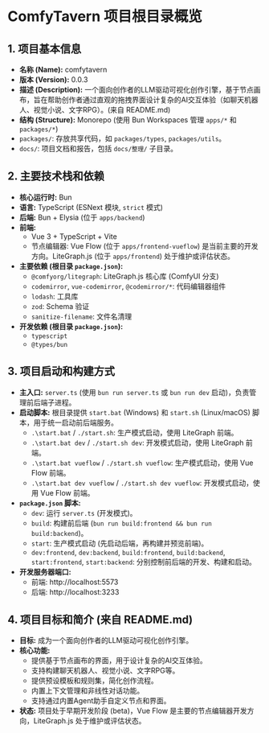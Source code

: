 # ComfyTavern 项目根目录概览

## 1. 项目基本信息

*   **名称 (Name):** comfytavern
*   **版本 (Version):** 0.0.3
*   **描述 (Description):** 一个面向创作者的LLM驱动可视化创作引擎，基于节点画布，旨在帮助创作者通过直观的拖拽界面设计复杂的AI交互体验（如聊天机器人、视觉小说、文字RPG）。(来自 README.md)
*   **结构 (Structure):** Monorepo (使用 Bun Workspaces 管理 `apps/*` 和 `packages/*`)
*   `packages/`: 存放共享代码，如 `packages/types`, `packages/utils`。
*   `docs/`: 项目文档和报告，包括 `docs/整理/` 子目录。

## 2. 主要技术栈和依赖

*   **核心运行时:** Bun
*   **语言:** TypeScript (ESNext 模块, `strict` 模式)
*   **后端:** Bun + Elysia (位于 `apps/backend`)
*   **前端:**
    *   Vue 3 + TypeScript + Vite
    *   节点编辑器: Vue Flow (位于 `apps/frontend-vueflow`) 是当前主要的开发方向。LiteGraph.js (位于 `apps/frontend`) 处于维护或评估状态。
*   **主要依赖 (根目录 `package.json`):**
    *   `@comfyorg/litegraph`: LiteGraph.js 核心库 (ComfyUI 分支)
    *   `codemirror`, `vue-codemirror`, `@codemirror/*`: 代码编辑器组件
    *   `lodash`: 工具库
    *   `zod`: Schema 验证
    *   `sanitize-filename`: 文件名清理
*   **开发依赖 (根目录 `package.json`):**
    *   `typescript`
    *   `@types/bun`

## 3. 项目启动和构建方式

*   **主入口:** `server.ts` (使用 `bun run server.ts` 或 `bun run dev` 启动)，负责管理前后端子进程。
*   **启动脚本:** 根目录提供 `start.bat` (Windows) 和 `start.sh` (Linux/macOS) 脚本，用于统一启动前后端服务。
    *   `.\start.bat` / `./start.sh`: 生产模式启动，使用 LiteGraph 前端。
    *   `.\start.bat dev` / `./start.sh dev`: 开发模式启动，使用 LiteGraph 前端。
    *   `.\start.bat vueflow` / `./start.sh vueflow`: 生产模式启动，使用 Vue Flow 前端。
    *   `.\start.bat dev vueflow` / `./start.sh dev vueflow`: 开发模式启动，使用 Vue Flow 前端。
*   **`package.json` 脚本:**
    *   `dev`: 运行 `server.ts` (开发模式)。
    *   `build`: 构建前后端 (`bun run build:frontend && bun run build:backend`)。
    *   `start`: 生产模式启动 (先启动后端，再构建并预览前端)。
    *   `dev:frontend`, `dev:backend`, `build:frontend`, `build:backend`, `start:frontend`, `start:backend`: 分别控制前后端的开发、构建和启动。
*   **开发服务器端口:**
    *   前端: http://localhost:5573
    *   后端: http://localhost:3233

## 4. 项目目标和简介 (来自 README.md)

*   **目标:** 成为一个面向创作者的LLM驱动可视化创作引擎。
*   **核心功能:**
    *   提供基于节点画布的界面，用于设计复杂的AI交互体验。
    *   支持构建聊天机器人、视觉小说、文字RPG等。
    *   提供预设模板和规则集，简化创作流程。
    *   内置上下文管理和非线性对话功能。
    *   支持通过内置Agent助手自定义节点和界面。
*   **状态:** 项目处于早期开发阶段 (beta)，Vue Flow 是主要的节点编辑器开发方向，LiteGraph.js 处于维护或评估状态。
